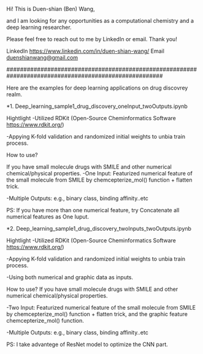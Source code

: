 Hi! This is Duen-shian (Ben) Wang, 

and I am looking for any opportunities as a computational chemistry and a deep learning researcher. 

Please feel free to reach out to me by LinkedIn or email. Thank you!

LinkedIn https://www.linkedin.com/in/duen-shian-wang/
Email duenshianwang@gmail.com

######################################################################################################

Here are the examples for deep learning applications on drug discovrey realm.

*1. Deep_learning_sample1_drug_discovery_oneInput_twoOutputs.ipynb


Hightlight
-Utilized RDKit (Open-Source Cheminformatics Software  https://www.rdkit.org/)

-Appying K-fold validation and randomized initial weights to unbia train process.


How to use?

If you have small molecule drugs with SMILE and other numerical chemical/physical properties.
-One Input: Featurized numerical feature of the small molecule from SMILE by chemcepterize_mol() function + flatten trick.

-Multiple Outputs: e.g., binary class, binding affinity..etc

PS: If you have more than one numerical feature, try Concatenate all numerical features as One Iuput. 


*2. Deep_learning_sample1_drug_discovery_twoInputs_twoOutputs.ipynb


Hightlight
-Utilized RDKit (Open-Source Cheminformatics Software  https://www.rdkit.org/)

-Appying K-fold validation and randomized initial weights to unbia train process.

-Using both numerical and graphic data as inputs.


How to use?
If you have small molecule drugs with SMILE and other numerical chemical/physical properties.

-Two Input: Featurized numerical feature of the small molecule from SMILE by chemcepterize_mol() function + flatten trick, and the graphic feature  chemcepterize_mol() function. 

-Multiple Outputs: e.g., binary class, binding affinity..etc

PS: I take advantege of ResNet model to optimize the CNN part.
